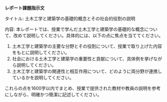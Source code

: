 **レポート課題指示文**

タイトル: 土木工学と建築学の基礎的概念とその社会的役割の説明

内容: 本レポートでは、授業で学んだ土木工学と建築学の基礎的な概念について、改めて説明してください。具体的には、以下の点に焦点を当ててください。

1. 土木工学と建築学の主要な分野とその役割について、授業で取り上げた内容をもとに説明してください。
2. 社会における土木工学と建築学の重要性と貢献について、具体例を挙げながら説明してください。
3. 土木工学と建築学の関連性と相互作用について、どのように両分野が連携しているかを説明してください。

これらの点を1600字以内でまとめ、授業で提供された教材や教員の説明を参考にしながら、明確かつ簡潔に記述してください。